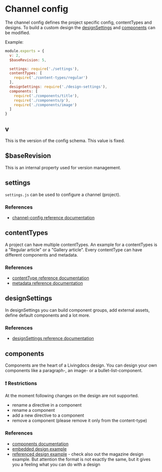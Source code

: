 # Channel config

The channel config defines the project specific config, contentTypes and designs. To build a custom design the [designSettings](project_config.md#designSettings) and [components](project_config.md#components) can be modified.

Example:

```javascript
module.exports = {
  v: 2,
  $baseRevision: 5,

  settings: require('./settings'),
  contentTypes: [
    require('./content-types/regular')
  ],
  designSettings: require('./design-settings'),
  components: [
    require('./components/title'),
    require('./components/p'),
    require('./components/image')
  ]
}
```

## v

This is the version of the config schema. This value is fixed.

## $baseRevision

This is an internal property used for version management.

## settings

`settings.js` can be used to configure a channel \(project\).

### References

* [channel-config reference documentation](https://github.com/livingdocsIO/livingdocs/tree/bc45ad164d41aa10cdb72c2e832e4e0b334c9a7b/reference-docs/server-configuration/channel-config.md)

## contentTypes

A project can have multiple contentTypes. An example for a contentTypes is a "Regular article" or a "Gallery article". Every contentType can have different components and metadata.

### References

* [contentType reference documentation](https://github.com/livingdocsIO/livingdocs/tree/bc45ad164d41aa10cdb72c2e832e4e0b334c9a7b/reference-docs/server-configuration/content-type-config.md)
* [metadata reference documentation](https://github.com/livingdocsIO/livingdocs/tree/bc45ad164d41aa10cdb72c2e832e4e0b334c9a7b/reference-docs/editor-configuration/metadata.md)

## designSettings

In designSettings you can build component groups, add external assets, define default components and a lot more.

### References

* [designSettings reference documentation](design_settings_config.md)

## components

Components are the heart of a Livingdocs design. You can design your own components like a paragraph-, an image- or a bullet-list-component.

### :exclamation: Restrictions

At the moment following changes on the design are not supported.

* rename a directive in a component
* rename a component
* add a new directive to a component
* remove a component \(please remove it only from the content-type\)

### References

* [components documentation](design_component_settings.md)
* [embedded design example](https://github.com/livingdocsIO/livingdocs/tree/bc45ad164d41aa10cdb72c2e832e4e0b334c9a7b/service/design_example.md)
* [referenced design example](https://github.com/livingdocsIO/magazine-example) - check also out the magazine design example. But attention the format is not exactly the same, but it gives you a feeling what you can do with a design

